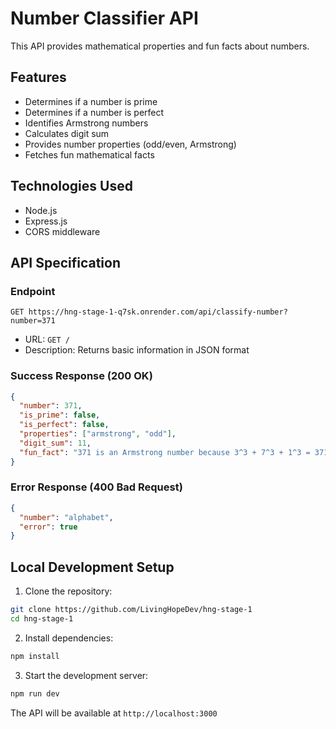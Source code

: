 # Number Classifier API

This API provides mathematical properties and fun facts about numbers.

## Features

- Determines if a number is prime
- Determines if a number is perfect
- Identifies Armstrong numbers
- Calculates digit sum
- Provides number properties (odd/even, Armstrong)
- Fetches fun mathematical facts

## Technologies Used

- Node.js
- Express.js
- CORS middleware

## API Specification

### Endpoint

```
GET https://hng-stage-1-q7sk.onrender.com/api/classify-number?number=371
```

- URL: `GET /`
- Description: Returns basic information in JSON format

### Success Response (200 OK)

```json
{
  "number": 371,
  "is_prime": false,
  "is_perfect": false,
  "properties": ["armstrong", "odd"],
  "digit_sum": 11,
  "fun_fact": "371 is an Armstrong number because 3^3 + 7^3 + 1^3 = 371"
}
```

### Error Response (400 Bad Request)

```json
{
  "number": "alphabet",
  "error": true
}
```

## Local Development Setup

1. Clone the repository:

```bash
git clone https://github.com/LivingHopeDev/hng-stage-1
cd hng-stage-1
```

2. Install dependencies:

```bash
npm install
```

3. Start the development server:

```bash
npm run dev
```

The API will be available at `http://localhost:3000`
